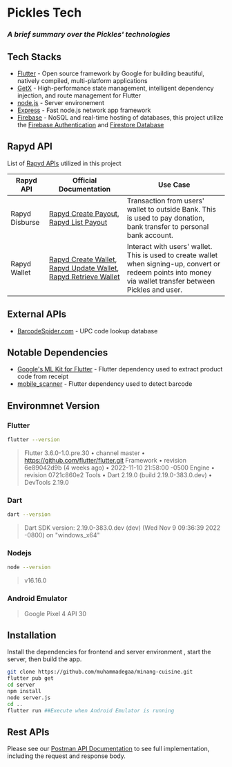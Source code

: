 # Pickles Tech

### _A brief summary over the Pickles' technologies_

## Tech Stacks

- [Flutter](https://flutter.dev/) - Open source framework by Google for building beautiful, natively compiled, multi-platform applications
- [GetX](https://pub.dev/packages/get) - High-performance state management, intelligent dependency injection, and route management for Flutter
- [node.js](http://nodejs.org/) - Server environement
- [Express](http://expressjs.com/) - Fast node.js network app framework
- [Firebase](https://firebase.google.com/) - NoSQL and real-time hosting of databases, this project utilize the [Firebase Authentication](https://firebase.google.com/docs/auth) and [Firestore Database](https://firebase.google.com/docs/firestore)

## Rapyd API

List of [Rapyd APIs](https://docs.rapyd.net/build-with-rapyd/docs) utilized in this project

| Rapyd API      | Official Documentation                                                                                                                                                                                                                                                                          | Use Case                                                                                                                                                      |
| -------------- | ----------------------------------------------------------------------------------------------------------------------------------------------------------------------------------------------------------------------------------------------------------------------------------------------- | ------------------------------------------------------------------------------------------------------------------------------------------------------------- |
| Rapyd Disburse | [Rapyd Create Payout](https://docs.rapyd.net/build-with-rapyd/reference/payout#create-payout), [Rapyd List Payout](https://docs.rapyd.net/build-with-rapyd/reference/payout#list-payouts)                                                                                                       | Transaction from users' wallet to outside Bank. This is used to pay donation, bank transfer to personal bank account.                                         |
| Rapyd Wallet   | [Rapyd Create Wallet](https://docs.rapyd.net/build-with-rapyd/reference/wallet#create-wallet), [Rapyd Update Wallet](https://docs.rapyd.net/build-with-rapyd/reference/wallet#update-wallet), [Rapyd Retrieve Wallet](https://docs.rapyd.net/build-with-rapyd/reference/wallet#retrieve-wallet) | Interact with users' wallet. This is used to create wallet when signing-up, convert or redeem points into money via wallet transfer between Pickles and user. |

## External APIs

- [BarcodeSpider.com](https://www.barcodespider.com/) - UPC code lookup database

## Notable Dependencies

- [Google's ML Kit for Flutter](https://pub.dev/packages/google_ml_kit) - Flutter dependency used to extract product code from receipt
- [mobile_scanner](https://pub.dev/packages/mobile_scanner) - Flutter dependency used to detect barcode

## Environmnet Version

### Flutter

```sh
flutter --version
```

> Flutter 3.6.0-1.0.pre.30 • channel master • https://github.com/flutter/flutter.git
> Framework • revision 6e89042d9b (4 weeks ago) • 2022-11-10 21:58:00 -0500
> Engine • revision 0721c860e2
> Tools • Dart 2.19.0 (build 2.19.0-383.0.dev) • DevTools 2.19.0

### Dart

```sh
dart --version
```

> Dart SDK version: 2.19.0-383.0.dev (dev) (Wed Nov 9 09:36:39 2022 -0800) on "windows_x64"

### Nodejs

```sh
node --version
```

> v16.16.0

### Android Emulator

> Google Pixel 4 API 30

## Installation

Install the dependencies for frontend and server environment , start the server, then build the app.

```sh
git clone https://github.com/muhammadegaa/minang-cuisine.git
flutter pub get
cd server
npm install
node server.js
cd ..
flutter run ##Execute when Android Emulator is running
```

## Rest APIs

Please see our [Postman API Documentation](https://www.postman.com/grey-firefly-314014/workspace/minang-cuisine/api/0054eb98-c6c1-4520-a1db-15a7b0cc2943) to see full implementation, including the request and response body.
